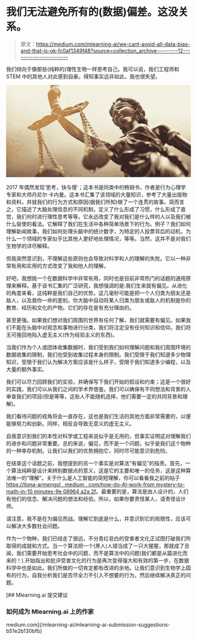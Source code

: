 # 我们无法避免所有的(数据)偏差。这没关系。

> 原文：<https://medium.com/mlearning-ai/we-cant-avoid-all-data-bias-and-that-is-ok-fc0af1349f48?source=collection_archive---------12----------------------->

我们倾向于像那些(纯粹的)理性生物一样思考自己。我可以说，我们工程师和 STEM 中的其他人对此感到自豪。得知事实远非如此，我也很失望。

![](img/d873ceb5cb67243e6b3099862f5a1b76.png)

2017 年偶然发现‘思考，快与慢’；这本书是同类中的畅销书，作者是行为心理学专家和大师丹尼尔·卡内曼。这本书汇集了该领域的大量知识，参考了大量出版物和资料，并就我们的行为方式和原因(据我们所知)做了一个连贯的故事。简而言之，它描述了大脑处理信息的不同机制，定义了什么形成了习惯，什么形成了直觉，我们何时进行理性思考等等。它永远改变了我对我们是什么样的人以及我们被什么驱使的看法。它解释了我们在生活中各种简单场景下的行为。例子？我们如何理解新闻故事，我们如何处理头脑中的统计数字，为特定的人投票背后的动机，为什么一个领域的专家似乎比其他人更好地处理情况，等等。当然，这并不是对我们生物学的详尽解释。

但我突然意识到，不理解这些原则也会导致对科学和人的理解的失败。它以一种非常有用和实用的方式改变了我和他人的理解。

好吧，我想挑一个在数据科学中非常有用，同时也是目前非常热门的话题的通用原理来解释。基于该书汇集的广泛研究，我想强调的是:我们生来就有偏见。从进化的角度来看，这纯粹是我们自己的优势。这几毫秒可能是把一个人归类为朋友还是敌人，以及救你一命的差别。你大脑中自动将某人归类为朋友或敌人的机制是你的教育、经历和文化的产物。它们的存在是有充分理由的。

甚至更强。如果我们想对我们周围的世界有任何了解，我们就需要有偏见。如果我们不能在头脑中对观念和事物进行分类，我们将注定没有任何知识和信仰。我们将无可挽回地陷入虚无主义(作为经验主义的东西)。

当我们作为个人或团体收集数据时，我们受到我们如何理解问题和我们周围环境的数据收集的限制，我们也受到收集过程本身的限制。我们受限于我们知道多少物理知识，受限于我们认为解决方案应该是什么样子，受限于我们知道多少编程，以及大量的额外事实。

我们可以尽力回顾我们的实验，并确保写下我们开始的假设和约束；这是一个很好的实践，我们可以从我们之间的学术界借鉴。我们可以确保有不同想法和背景的人审查我们的项目(但是等等，这些人不能随机选择，他们需要一定的共同背景和理解)。

我们看待问题的视角将会一直存在，这也是我们生活的其他方面非常需要的，以便能够努力和创新。同样，相反会导致无意义的虚无主义。

自我意识到我们的本性对科学或工程来说似乎是无用的，但事实证明这对理解我们的进步和问题非常重要。总的来说，偏见，而不是一个问题，似乎是我们这个物种的一种幸存机制。让我们以我们的优势拥抱它，同时尽可能意识到危险。

在结束这个话题之前，我想提到的另一个事实是对算法“有偏见”的指责。首先，一个算法纯粹是设计来辨别数据点的意义，这是它的主要和唯一的任务，这是这种算法唯一的“理解”。关于什么是人工智能的简短理解，你可以看看我之前的帖子[https://Ilona-armengol . medium . com/how-do-AI-work-from mystery-to-math-in-10 minutes-9e 08964 a2a 2f](https://ilona-armengol.medium.com/how-does-ai-work-from-mystery-to-math-in-10-minutes-9e08964a2a2f)。最重要的是，算法是由人设计的，人们有他们的信念、解决问题的想法和经验。所以，如果你要责怪某人，请责怪设计师。

请注意，我不是在为偏见而战。理解它到底是什么，并意识到它的局限性，应该可以解决大多数社会问题。

作为一个物种，我们已经走了很远，不分青红皂白的受害者文化正试图打破我们所取得的成就和方式。当一个算法把一个(黑人)人错当成了一只大猩猩，那就成了丑闻，我们需要开始思考社会中的问题，而不是算法中的问题(我们都是从猿进化而来的！).开始指出和批评受害文化的行为是再次变得强大和有效的第一步，在数据科学中也是如此。我们所做的一切肯定都有改进的余地。让我们意识到生物学上固有的行为，自我分析我们是否尽全力不引入不想要的行为，然后继续解决真正的问题。

[](/mlearning-ai/mlearning-ai-submission-suggestions-b51e2b130bfb) [## Mlearning.ai 提交建议

### 如何成为 Mlearning.ai 上的作家

medium.com](/mlearning-ai/mlearning-ai-submission-suggestions-b51e2b130bfb)